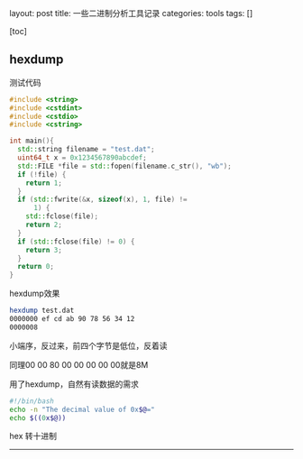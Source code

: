 layout: post
title: 一些二进制分析工具记录
categories: tools
tags: []

[toc]

<!-- more -->

## hexdump

测试代码

```c++
#include <string>
#include <cstdint>
#include <cstdio>
#include <cstring>

int main(){
  std::string filename = "test.dat";
  uint64_t x = 0x1234567890abcdef;
  std::FILE *file = std::fopen(filename.c_str(), "wb");
  if (!file) {
    return 1;
  }
  if (std::fwrite(&x, sizeof(x), 1, file) !=
      1) {
    std::fclose(file);
    return 2;
  }
  if (std::fclose(file) != 0) {
    return 3;
  }
  return 0;
}
```

hexdump效果

```bash
hexdump test.dat
0000000 ef cd ab 90 78 56 34 12                      
0000008
```

小端序，反过来，前四个字节是低位，反着读

同理00 00 80 00 00 00 00 00就是8M


用了hexdump，自然有读数据的需求

```bash
#!/bin/bash
echo -n "The decimal value of 0x$@="
echo $((0x$@))
```
hex 转十进制

---


